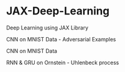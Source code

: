 # JAX-Deep-Learning
Deep Learning using JAX Library

CNN on MNIST Data - Adversarial Examples

CNN on MNIST Data

RNN & GRU on Ornstein - Uhlenbeck process
